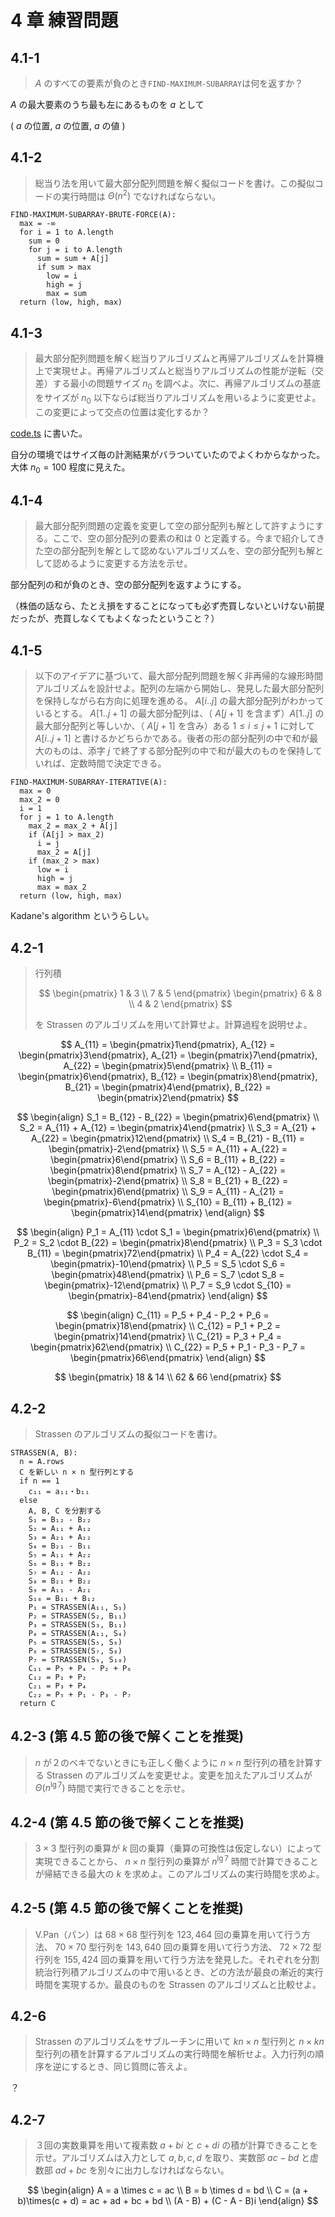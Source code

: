 # 4 章 練習問題

## 4.1-1

> $A$ のすべての要素が負のとき`FIND-MAXIMUM-SUBARRAY`は何を返すか？

$A$ の最大要素のうち最も左にあるものを $a$ として

( $a$ の位置, $a$ の位置, $a$ の値 )

## 4.1-2

> 総当り法を用いて最大部分配列問題を解く擬似コードを書け。この擬似コードの実行時間は $\Theta(n^2)$ でなければならない。

```pseudo
FIND-MAXIMUM-SUBARRAY-BRUTE-FORCE(A):
  max = -∞
  for i = 1 to A.length
    sum = 0
    for j = i to A.length
      sum = sum + A[j]
      if sum > max
        low = i
        high = j
        max = sum
  return (low, high, max)
```

## 4.1-3

> 最大部分配列問題を解く総当りアルゴリズムと再帰アルゴリズムを計算機上で実現せよ。再帰アルゴリズムと総当りアルゴリズムの性能が逆転（交差）する最小の問題サイズ $n_0$ を調べよ。次に、再帰アルゴリズムの基底をサイズが $n_0$ 以下ならば総当りアルゴリズムを用いるように変更せよ。この変更によって交点の位置は変化するか？

[code.ts](./code.ts) に書いた。

自分の環境ではサイズ毎の計測結果がバラついていたのでよくわからなかった。  
大体 $n_0 = 100$ 程度に見えた。

## 4.1-4

> 最大部分配列問題の定義を変更して空の部分配列も解として許すようにする。ここで、空の部分配列の要素の和は 0 と定義する。今まで紹介してきた空の部分配列を解として認めないアルゴリズムを、空の部分配列も解として認めるように変更する方法を示せ。

部分配列の和が負のとき、空の部分配列を返すようにする。

（株価の話なら、たとえ損をすることになっても必ず売買しないといけない前提だったが、売買しなくてもよくなったということ？）

## 4.1-5

> 以下のアイデアに基づいて、最大部分配列問題を解く非再帰的な線形時間アルゴリズムを設計せよ。配列の左端から開始し、発見した最大部分配列を保持しながら右方向に処理を進める。 $A[i..j]$ の最大部分配列がわかっているとする。 $A[1..j+1]$ の最大部分配列は、（ $A[j+1]$ を含まず）$A[1..j]$ の最大部分配列と等しいか、（ $A[j+1]$ を含み）ある $1 \le i \le j+1$ に対して $A[i..j+1]$ と書けるかどちらかである。後者の形の部分配列の中で和が最大のものは、添字 $j$ で終了する部分配列の中で和が最大のものを保持していれば、定数時間で決定できる。

```pseudo
FIND-MAXIMUM-SUBARRAY-ITERATIVE(A):
  max = 0
  max_2 = 0
  i = 1
  for j = 1 to A.length
    max_2 = max_2 + A[j]
    if (A[j] > max_2)
      i = j
      max_2 = A[j]
    if (max_2 > max)
      low = i
      high = j
      max = max_2
  return (low, high, max)
```

Kadane's algorithm というらしい。

## 4.2-1

> 行列積
>
> $$
>   \begin{pmatrix}
>     1 & 3 \\
>     7 & 5
>   \end{pmatrix}
>   \begin{pmatrix}
>     6 & 8 \\
>     4 & 2
>   \end{pmatrix}
> $$
>
> を Strassen のアルゴリズムを用いて計算せよ。計算過程を説明せよ。

$$
  A_{11} = \begin{pmatrix}1\end{pmatrix}, A_{12} = \begin{pmatrix}3\end{pmatrix}, A_{21} = \begin{pmatrix}7\end{pmatrix}, A_{22} = \begin{pmatrix}5\end{pmatrix} \\
  B_{11} = \begin{pmatrix}6\end{pmatrix}, B_{12} = \begin{pmatrix}8\end{pmatrix}, B_{21} = \begin{pmatrix}4\end{pmatrix}, B_{22} = \begin{pmatrix}2\end{pmatrix}
$$

$$
  \begin{align}
    S_1 = B_{12} - B_{22} = \begin{pmatrix}6\end{pmatrix} \\
    S_2 = A_{11} + A_{12} = \begin{pmatrix}4\end{pmatrix} \\
    S_3 = A_{21} + A_{22} = \begin{pmatrix}12\end{pmatrix} \\
    S_4 = B_{21} - B_{11} = \begin{pmatrix}-2\end{pmatrix} \\
    S_5 = A_{11} + A_{22} = \begin{pmatrix}6\end{pmatrix} \\
    S_6 = B_{11} + B_{22} = \begin{pmatrix}8\end{pmatrix} \\
    S_7 = A_{12} - A_{22} = \begin{pmatrix}-2\end{pmatrix} \\
    S_8 = B_{21} + B_{22} = \begin{pmatrix}6\end{pmatrix} \\
    S_9 = A_{11} - A_{21} = \begin{pmatrix}-6\end{pmatrix} \\
    S_{10} = B_{11} + B_{12} = \begin{pmatrix}14\end{pmatrix}
  \end{align}
$$

$$
  \begin{align}
    P_1 = A_{11} \cdot S_1 = \begin{pmatrix}6\end{pmatrix} \\
    P_2 = S_2 \cdot B_{22} = \begin{pmatrix}8\end{pmatrix} \\
    P_3 = S_3 \cdot B_{11} = \begin{pmatrix}72\end{pmatrix} \\
    P_4 = A_{22} \cdot S_4 = \begin{pmatrix}-10\end{pmatrix} \\
    P_5 = S_5 \cdot S_6 = \begin{pmatrix}48\end{pmatrix} \\
    P_6 = S_7 \cdot S_8 = \begin{pmatrix}-12\end{pmatrix} \\
    P_7 = S_9 \cdot S_{10} = \begin{pmatrix}-84\end{pmatrix}
  \end{align}
$$

$$
  \begin{align}
    C_{11} = P_5 + P_4 - P_2 + P_6 = \begin{pmatrix}18\end{pmatrix} \\
    C_{12} = P_1 + P_2 = \begin{pmatrix}14\end{pmatrix} \\
    C_{21} = P_3 + P_4 = \begin{pmatrix}62\end{pmatrix} \\
    C_{22} = P_5 + P_1 - P_3 - P_7 = \begin{pmatrix}66\end{pmatrix}
  \end{align}
$$

$$
  \begin{pmatrix}
    18 & 14 \\
    62 & 66
  \end{pmatrix}
$$

## 4.2-2

> Strassen のアルゴリズムの擬似コードを書け。

```pseudo
STRASSEN(A, B):
  n = A.rows
  C を新しい n × n 型行列とする
  if n == 1
    c₁₁ = a₁₁・b₁₁
  else
    A, B, C を分割する
    S₁ = B₁₂ - B₂₂
    S₂ = A₁₁ + A₁₂
    S₃ = A₂₁ + A₂₂
    S₄ = B₂₁ - B₁₁
    S₅ = A₁₁ + A₂₂
    S₆ = B₁₁ + B₂₂
    S₇ = A₁₂ - A₂₂
    S₈ = B₂₁ + B₂₂
    S₉ = A₁₁ - A₂₁
    S₁₀ = B₁₁ + B₁₂
    P₁ = STRASSEN(A₁₁, S₁)
    P₂ = STRASSEN(S₂, B₁₁)
    P₃ = STRASSEN(S₃, B₁₁)
    P₄ = STRASSEN(A₁₁, S₄)
    P₅ = STRASSEN(S₅, S₆)
    P₆ = STRASSEN(S₇, S₈)
    P₇ = STRASSEN(S₉, S₁₀)
    C₁₁ = P₅ + P₄ - P₂ + P₆
    C₁₂ = P₁ + P₂
    C₂₁ = P₃ + P₄
    C₂₂ = P₅ + P₁ - P₃ - P₇
  return C
```

## 4.2-3 (第 4.5 節の後で解くことを推奨)

> $n$ が２のベキでないときにも正しく働くように $n \times n$ 型行列の積を計算する Strassen のアルゴリズムを変更せよ。変更を加えたアルゴリズムが $\Theta(n^{\lg 7})$ 時間で実行できることを示せ。

## 4.2-4 (第 4.5 節の後で解くことを推奨)

> $3 \times 3$ 型行列の乗算が $k$ 回の乗算（乗算の可換性は仮定しない）によって実現できることから、 $n \times n$ 型行列の乗算が $n^{\lg 7}$ 時間で計算できることが帰結できる最大の $k$ を求めよ。このアルゴリズムの実行時間を求めよ。

## 4.2-5 (第 4.5 節の後で解くことを推奨)

> V.Pan（パン）は $68 \times 68$ 型行列を $123,464$ 回の乗算を用いて行う方法、 $70 \times 70$ 型行列を $143,640$ 回の乗算を用いて行う方法、 $72 \times 72$ 型行列を $155,424$ 回の乗算を用いて行う方法を発見した。それぞれを分割統治行列積アルゴリズムの中で用いるとき、どの方法が最良の漸近的実行時間を実現するか。最良のものを Strassen のアルゴリズムと比較せよ。

## 4.2-6

> Strassen のアルゴリズムをサブルーチンに用いて $kn \times n$ 型行列と $n \times kn$ 型行列の積を計算するアルゴリズムの実行時間を解析せよ。入力行列の順序を逆にするとき、同じ質問に答えよ。

？

## 4.2-7

> ３回の実数乗算を用いて複素数 $a + bi$ と $c + di$ の積が計算できることを示せ。アルゴリズムは入力として $a,b,c,d$ を取り、実数部 $ac - bd$ と虚数部 $ad + bc$ を別々に出力しなければならない。

$$
  \begin{align}
    A = a \times c = ac \\
    B = b \times d = bd \\
    C = (a + b)\times(c + d) = ac + ad + bc + bd \\
    (A - B) + (C - A - B)i
  \end{align}
$$
